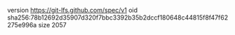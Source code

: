 version https://git-lfs.github.com/spec/v1
oid sha256:78b12692d35907d320f7bbc3392b35b2dccf180648c44815f8f47f62275e996a
size 2057
